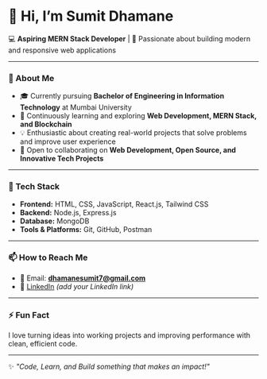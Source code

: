 # 👋 Hi, I’m Sumit Dhamane  

💻 **Aspiring MERN Stack Developer** | 🚀 Passionate about building modern and responsive web applications  

---

### 👀 About Me
- 🎓 Currently pursuing **Bachelor of Engineering in Information Technology** at Mumbai University  
- 🌱 Continuously learning and exploring **Web Development, MERN Stack, and Blockchain**  
- 💡 Enthusiastic about creating real-world projects that solve problems and improve user experience  
- 🤝 Open to collaborating on **Web Development, Open Source, and Innovative Tech Projects**  

---

### 🔧 Tech Stack
- **Frontend:** HTML, CSS, JavaScript, React.js, Tailwind CSS  
- **Backend:** Node.js, Express.js  
- **Database:** MongoDB  
- **Tools & Platforms:** Git, GitHub, Postman  

---

### 📫 How to Reach Me
- 📧 Email: **dhamanesumit7@gmail.com**  
- 💼 [LinkedIn](https://www.linkedin.com/in/your-link-here) *(add your LinkedIn link)*   

---

### ⚡ Fun Fact
I love turning ideas into working projects and improving performance with clean, efficient code.  

---
✨ *"Code, Learn, and Build something that makes an impact!"*  
